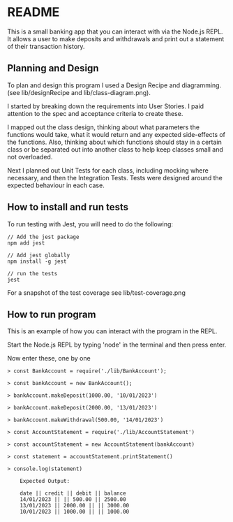 # README 

This is a small banking app that you can interact with via the Node.js REPL.
It allows a user to make deposits and withdrawals and print out a statement of their transaction history.

## Planning and Design

To plan and design this program I used a Design Recipe and diagramming. (see lib/designRecipe and lib/class-diagram.png). 

I started by breaking down the requirements into User Stories. I paid attention to the spec and acceptance criteria to create these. 

I mapped out the class design, thinking about what parameters the functions would take, what it would return and any expected side-effects of the functions. Also, thinking about which functions should stay in a certain class or be separated out into another class to help keep classes small and not overloaded. 

Next I planned out Unit Tests for each class, including mocking where necessary, and then the Integration Tests. Tests were designed around the expected behaviour in each case. 

## How to install and run tests

To run testing with Jest, you will need to do the following:

    // Add the jest package
    npm add jest

    // Add jest globally
    npm install -g jest

    // run the tests
    jest
   

For a snapshot of the test coverage see lib/test-coverage.png

## How to run program

This is an example of how you can interact with the program in the REPL.

Start the Node.js REPL by typing 'node' in the terminal and then press enter.

Now enter these, one by one

    > const BankAccount = require('./lib/BankAccount');

    > const bankAccount = new BankAccount();

    > bankAccount.makeDeposit(1000.00, '10/01/2023')

    > bankAccount.makeDeposit(2000.00, '13/01/2023')

    > bankAccount.makeWithdrawal(500.00, '14/01/2023')

    > const AccountStatement = require('./lib/AccountStatement')

    > const accountStatement = new AccountStatement(bankAccount)

    > const statement = accountStatement.printStatement()

    > console.log(statement)

    
```
    Expected Output:

    date || credit || debit || balance  
    14/01/2023 || || 500.00 || 2500.00  
    13/01/2023 || 2000.00 || || 3000.00  
    10/01/2023 || 1000.00 || || 1000.00  
```
